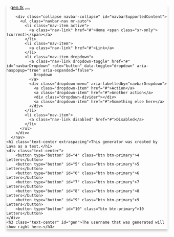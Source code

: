 <!DOCTYPE html>
<html lang="en">
<head>
    <meta charset="UTF-8">
    <meta http-equiv="X-UA-Compatible" content="IE=edge">
    <meta name="viewport" content="width=device-width, initial-scale=1.0">
    <script src="index.js"></script>
    <script src="https://cdn.jsdelivr.net/npm/bootstrap@5.3.0-alpha1/dist/js/bootstrap.bundle.min.js" integrity="sha384-w76AqPfDkMBDXo30jS1Sgez6pr3x5MlQ1ZAGC+nuZB+EYdgRZgiwxhTBTkF7CXvN" crossorigin="anonymous"></script>
    <link href="https://cdn.jsdelivr.net/npm/bootstrap@5.3.0-alpha1/dist/css/bootstrap.min.css" rel="stylesheet" integrity="sha384-GLhlTQ8iRABdZLl6O3oVMWSktQOp6b7In1Zl3/Jr59b6EGGoI1aFkw7cmDA6j6gD" crossorigin="anonymous">
    <title>Lava's Generators</title>
    <style>
        .extra {
    margin-left: 2.5%;
}
.navbar{
    box-shadow: 0 6px 7px 0 rgba(0,0,0,.2);
}

.extraspacing {
    margin-top: 2.5%;
}
    </style>
</head>
<body>
    <nav class="navbar navbar-expand-lg navbar-dark bg-primary">
        <a class="navbar-brand extra" href="#"> gen.tk</a>
        <button class="navbar-toggler" type="button" data-toggle="collapse" data-target="#navbarSupportedContent" aria-controls="navbarSupportedContent" aria-expanded="false" aria-label="Toggle navigation">
          <span class="navbar-toggler-icon"></span>
        </button>
      
        <div class="collapse navbar-collapse" id="navbarSupportedContent">
          <ul class="navbar-nav mr-auto">
            <li class="nav-item active">
              <a class="nav-link" href="#">Home <span class="sr-only">(current)</span></a>
            </li>
            <li class="nav-item">
              <a class="nav-link" href="#">Link</a>
            </li>
            <li class="nav-item dropdown">
              <a class="nav-link dropdown-toggle" href="#" id="navbarDropdown" role="button" data-toggle="dropdown" aria-haspopup="true" aria-expanded="false">
                Dropdown
              </a>
              <div class="dropdown-menu" aria-labelledby="navbarDropdown">
                <a class="dropdown-item" href="#">Action</a>
                <a class="dropdown-item" href="#">Another action</a>
                <div class="dropdown-divider"></div>
                <a class="dropdown-item" href="#">Something else here</a>
              </div>
            </li>
            <li class="nav-item">
              <a class="nav-link disabled" href="#">Disabled</a>
            </li>
          </ul>
        </div>
      </nav>
    <h1 class="text-center extraspacing">This generator was created by Lava as a test.</h1>
    <div class="text-center">
        <button type="button" id="4" class="btn btn-primary">4 Letters</button>
        <button type="button" id="5" class="btn btn-primary">5 Letters</button>
        <button type="button" id="6" class="btn btn-primary">6 Letters</button>
        <button type="button" id="7" class="btn btn-primary">7 Letters</button>
        <button type="button" id="8" class="btn btn-primary">8 Letters</button>
        <button type="button" id="9" class="btn btn-primary">9 Letters</button>
        <button type="button" id="10" class="btn btn-primary">10 Letters</button>
    </div>
    <h3 class="text-center" id="gen">The username that was generated will show right here.</h3>
</body>
</html>
